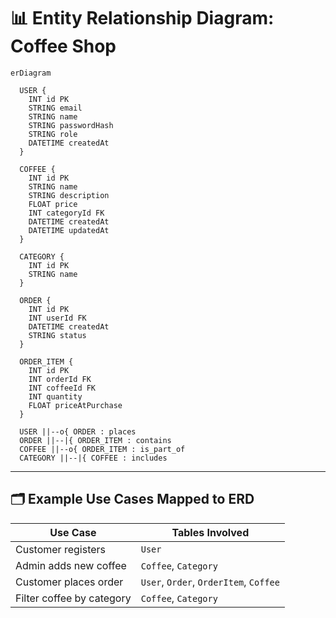 # 📊 Entity Relationship Diagram: Coffee Shop

```mermaid
erDiagram

  USER {
    INT id PK
    STRING email
    STRING name
    STRING passwordHash
    STRING role
    DATETIME createdAt
  }

  COFFEE {
    INT id PK
    STRING name
    STRING description
    FLOAT price
    INT categoryId FK
    DATETIME createdAt
    DATETIME updatedAt
  }

  CATEGORY {
    INT id PK
    STRING name
  }

  ORDER {
    INT id PK
    INT userId FK
    DATETIME createdAt
    STRING status
  }

  ORDER_ITEM {
    INT id PK
    INT orderId FK
    INT coffeeId FK
    INT quantity
    FLOAT priceAtPurchase
  }

  USER ||--o{ ORDER : places
  ORDER ||--|{ ORDER_ITEM : contains
  COFFEE ||--o{ ORDER_ITEM : is_part_of
  CATEGORY ||--|{ COFFEE : includes
```

---

## 🗂 Example Use Cases Mapped to ERD

| Use Case                  | Tables Involved                        |
| ------------------------- | -------------------------------------- |
| Customer registers        | `User`                                 |
| Admin adds new coffee     | `Coffee`, `Category`                   |
| Customer places order     | `User`, `Order`, `OrderItem`, `Coffee` |
| Filter coffee by category | `Coffee`, `Category`                   |
